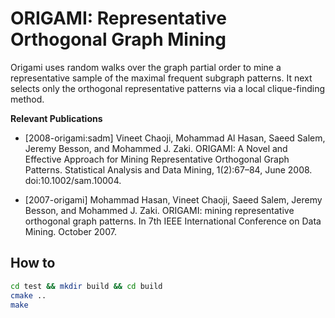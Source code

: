 # ORIGAMI: Representative Orthogonal Graph Mining

Origami uses random walks over the graph partial order to mine a representative sample of the maximal frequent subgraph patterns. It next selects only the orthogonal representative patterns via a local clique-finding method.

**Relevant Publications** 

* [2008-origami:sadm] Vineet Chaoji, Mohammad Al Hasan, Saeed Salem, Jeremy Besson, and Mohammed J. Zaki. ORIGAMI: A Novel and Effective Approach for Mining Representative Orthogonal Graph Patterns. Statistical Analysis and Data Mining, 1(2):67–84, June 2008. doi:10.1002/sam.10004. 

* [2007-origami] Mohammad Hasan, Vineet Chaoji, Saeed Salem, Jeremy
    Besson, and Mohammed J. Zaki. ORIGAMI: mining representative
    orthogonal graph patterns. In 7th IEEE International Conference on
    Data Mining. October 2007.

## How to
```sh
cd test && mkdir build && cd build
cmake ..
make
```
